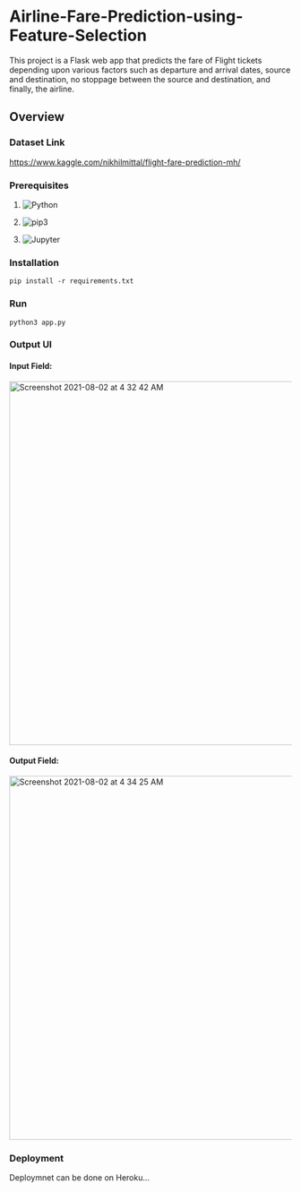 # Airline-Fare-Prediction-using-Feature-Selection

This project is a Flask web app that predicts the fare of Flight tickets depending upon various factors such as departure and arrival dates, source and destination, no stoppage between the source and destination, and finally, the airline.

## Overview



### Dataset Link

https://www.kaggle.com/nikhilmittal/flight-fare-prediction-mh/

### Prerequisites 
1. ![Python](https://img.shields.io/badge/python-v3.6+-blue.svg) 

2. ![pip3](https://img.shields.io/badge/pip-v21.0+-blue.svg)

3. ![Jupyter](https://img.shields.io/badge/Made%20with-Jupyter-orange?style=for-the-badge&logo=Jupyter)



### Installation

```
pip install -r requirements.txt
```

### Run
```
python3 app.py
```

### Output UI

#### Input Field:
<img width="650" alt="Screenshot 2021-08-02 at 4 32 42 AM" src="https://user-images.githubusercontent.com/46817661/130082275-bd099f54-26fa-4063-8b5c-fb68c04cf2bd.png">

#### Output Field:
<img width="650" alt="Screenshot 2021-08-02 at 4 34 25 AM" src="https://user-images.githubusercontent.com/46817661/130082329-9967e8f0-4531-4e56-838e-4acc68609ae1.png">

### Deployment

Deploymnet can be done on Heroku...

